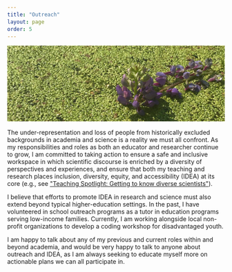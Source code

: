 ```yaml
---
title: "Outreach"
layout: page
order: 5
---
```


![duckweed](images/duck-crop.jpg)


The under-representation and loss of people from historically excluded backgrounds in academia and science is a reality we must all confront. As my responsibilities and roles as both an educator and researcher continue to grow, I am committed to taking action to ensure a safe and inclusive workspace in which scientific discourse is enriched by a diversity of perspectives and experiences, and ensure that both my teaching and research places inclusion, diversity, equity, and accessibility (IDEA) at its core (e.g., see ["Teaching Spotlight: Getting to know diverse scientists"](https://blogs.ubc.ca/bionews/2022/03/teaching-spotlight-getting-to-know-diverse-scientists-in-biol-336/)).

I believe that efforts to promote IDEA in research and science must also extend beyond typical higher-education settings. In the past, I have volunteered in school outreach programs as a tutor in education programs serving low-income families. Currently, I am working alongside local non-profit organizations to develop a coding workshop for disadvantaged youth. 

I am happy to talk about any of my previous and current roles within and beyond academia, and would be very happy to talk to anyone about outreach and IDEA, as I am always seeking to educate myself more on actionable plans we can all participate in.


